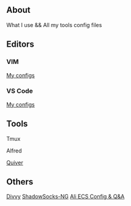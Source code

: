 About
-----

What I use && All my tools config files

Editors
-------

### VIM

[My configs](https://github.com/x-bao/dot-vimrc)

### VS Code

[My configs](./VSCode)

Tools
-----

Tmux

Alfred

[Quiver](https://github.com/x-bao/whatIuse/blob/master/configs/Solarized%20Dark.json)

Others
------

[Divvy](https://itunes.apple.com/us/app/divvy-window-manager/id413857545?mt=12)
[ShadowSocks-NG](https://github.com/shadowsocks/ShadowsocksX-NG)
[Ali ECS Config & Q&A](https://github.com/x-bao/aliConfig)
